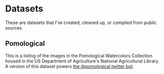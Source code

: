 # Datasets

These are datasets that I've created, cleaned up, or compiled from public sources.

## Pomological

This is a listing of the images in the Pomological Watercolors Collection housed in the US Department of Agriculture's National Agricultural Library. A version of this dataset powers [the @pomological twitter bot](https://twitter.com/pomological).
